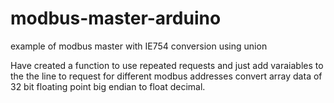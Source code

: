 # modbus-master-arduino
example of modbus master with IE754 conversion using union

Have created a function to use repeated requests and just add varaiables to the the line to request for different modbus addresses
convert array data of 32 bit floating point big endian to float decimal.
